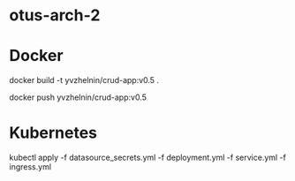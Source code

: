 # otus-arch-2

# Docker
<p>docker build -t yvzhelnin/crud-app:v0.5 .</p>
<p>docker push yvzhelnin/crud-app:v0.5</p>

# Kubernetes
<p>kubectl apply -f datasource_secrets.yml -f deployment.yml -f service.yml -f ingress.yml</p>

